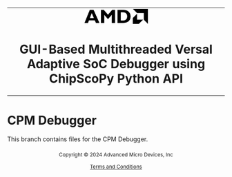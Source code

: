 <table width="100%">
 <tr width="100%">
    <td align="center"><img src="https://raw.githubusercontent.com/Xilinx/Image-Collateral/main/xilinx-logo.png" width="30%"/><h1>GUI-Based Multithreaded Versal Adaptive SoC Debugger using ChipScoPy Python API</h1>
    </td>
 </tr>
</table>

# CPM Debugger

This branch contains files for the CPM Debugger.


<p class="sphinxhide" align="center"><sub>Copyright © 2024 Advanced Micro Devices, Inc</sub></p>

<p class="sphinxhide" align="center"><sup><a href="https://www.amd.com/en/corporate/copyright">Terms and Conditions</a></sup></p>
